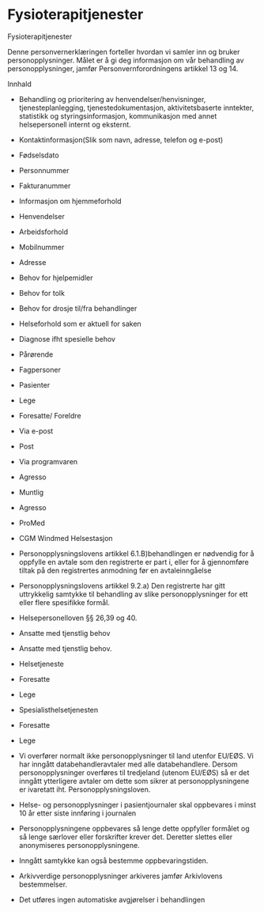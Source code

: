 # Fysioterapitjenester

Fysioterapitjenester

  

Denne personvernerklæringen forteller hvordan vi samler inn og bruker personopplysninger. Målet er å gi deg informasjon om vår behandling av personopplysninger, jamfør Personvernforordningens artikkel 13 og 14.

  

Innhald

*   Behandling og prioritering av henvendelser/henvisninger, tjenesteplanlegging, tjenestedokumentasjon, aktivitetsbaserte inntekter, statistikk og styringsinformasjon, kommunikasjon med annet helsepersonell internt og eksternt.  
    
*   Kontaktinformasjon(Slik som navn, adresse, telefon og e-post)  
    
*   Fødselsdato  
    
*   Personnummer  
    
*   Fakturanummer  
    
*   Informasjon om hjemmeforhold  
    
*   Henvendelser  
    
*   Arbeidsforhold  
    
*   Mobilnummer  
    
*   Adresse  
    
*   Behov for hjelpemidler  
    
*   Behov for tolk  
    
*   Behov for drosje til/fra behandlinger  
    
*   Helseforhold som er aktuell for saken  
    
*   Diagnose ifht spesielle behov  
    
*   Pårørende  
    
*   Fagpersoner  
    
*   Pasienter  
    
*   Lege  
    
*   Foresatte/ Foreldre  
    
*   Via e-post  
    
*   Post  
    
*   Via programvaren  
    
*   Agresso  
    
*   Muntlig  
    
*   Agresso  
    
*   ProMed  
    
*   CGM Windmed Helsestasjon  
    
*   Personopplysningslovens artikkel 6.1.B)behandlingen er nødvendig for å oppfylle en avtale som den registrerte er part i, eller for å gjennomføre tiltak på den registrertes anmodning før en avtaleinngåelse  
    
*   Personopplysningslovens artikkel 9.2.a) Den registrerte har gitt uttrykkelig samtykke til behandling av slike personopplysninger for ett eller flere spesifikke formål.  
    
*   Helsepersonelloven §§ 26,39 og 40.  
    
*   Ansatte med tjenstlig behov  
    
*   Ansatte med tjenstlig behov.  
    
*   Helsetjeneste  
    
*   Foresatte  
    
*   Lege  
    
*   Spesialisthelsetjenesten  
    
*   Foresatte  
    
*   Lege  
    
*   Vi overfører normalt ikke personopplysninger til land utenfor EU/EØS. Vi har inngått databehandleravtaler med alle databehandlere. Dersom personopplysninger overføres til tredjeland (utenom EU/EØS) så er det inngått ytterligere avtaler om dette som sikrer at personopplysningene er ivaretatt iht. Personopplysningsloven.  
    
*   Helse- og personopplysninger i pasientjournaler skal oppbevares i minst 10 år etter siste innføring i journalen  
    
*   Personopplysningene oppbevares så lenge dette oppfyller formålet og så lenge særlover eller forskrifter krever det. Deretter slettes eller anonymiseres personopplysningene.  
    
*   Inngått samtykke kan også bestemme oppbevaringstiden.  
    
*   Arkivverdige personopplysninger arkiveres jamfør Arkivlovens bestemmelser.  
    
*   Det utføres ingen automatiske avgjørelser i behandlingen